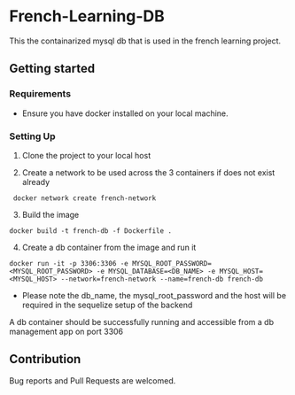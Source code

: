 # French-Learning-DB

This the containarized mysql db that is used in the french learning project.

## Getting started

### Requirements 
- Ensure you have docker installed on your local machine.

### Setting Up

1. Clone the project to your local host

2. Create a network to be used across the 3 containers if does not exist already

``` docker network create french-network```

3. Build the image

``` docker build -t french-db -f Dockerfile . ```

4. Create a db container from the image and run it

``` docker run -it -p 3306:3306 -e MYSQL_ROOT_PASSWORD=<MYSQL_ROOT_PASSWORD> -e MYSQL_DATABASE=<DB_NAME> -e MYSQL_HOST=<MYSQL_HOST> --network=french-network --name=french-db french-db ```

- Please note the db_name, the mysql_root_password and the host will be required in the sequelize setup of the backend

A db container should be successfully running and accessible from a db management app on port 3306

## Contribution

Bug reports and Pull Requests are welcomed.
